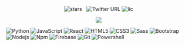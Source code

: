 <div align="center">
<img alt="stars" src="https://img.shields.io/github/stars/thehassantahir?style=for-the-badge"> &nbsp;
<img alt="Twitter URL" src="https://img.shields.io/twitter/follow/thehassantahir?style=for-the-badge">
<img alt="lic" src="https://img.shields.io/github/license/thehassantahir/faceboom?style=for-the-badge">
  </div>
<p align="center">  <a href="https://thehassantahir.web.app" target="_blank"><img src="https://github.com/thehassantahir/garbage/blob/main/cover.jpg"></a> </p>
<!-- <h2 align="center">Software Engineer - Penetration Tester</h2> -->

![Python](http://img.shields.io/badge/-Python-3776AB?style=flat-square&logo=python&logoColor=ffffff)
![JavaScript](https://img.shields.io/badge/-JavaScript-%23F7DF1C?style=flat-square&logo=javascript&logoColor=000000&labelColor=%23F7DF1C&color=%23FFCE5A)
![React](https://img.shields.io/badge/-React-61DAFB?style=flat-square&logo=react&logoColor=ffffff)
![HTML5](https://img.shields.io/badge/-HTML5-%23E44D27?style=flat-square&logo=html5&logoColor=ffffff)
![CSS3](https://img.shields.io/badge/-CSS3-%231572B6?style=flat-square&logo=css3)
![Sass](https://img.shields.io/badge/-Sass-%23CC6699?style=flat-square&logo=sass&logoColor=ffffff)
![Bootstrap](https://img.shields.io/badge/-Bootstrap-563D7C?style=flat-square&logo=Bootstrap)
![Nodejs](https://img.shields.io/badge/-Nodejs-339933?style=flat-square&logo=Node.js&logoColor=ffffff)
![Npm](https://img.shields.io/badge/-npm-CB3837?style=flat-square&logo=npm)
![Firebase](https://img.shields.io/badge/-Firebase-FFCA28?style=flat-square&logo=firebase&logoColor=ffffff)
![Git](https://img.shields.io/badge/-Git-%23F05032?style=flat-square&logo=git&logoColor=%23ffffff)
![Powershell](http://img.shields.io/badge/-Powershell-5391FE?style=flat-square&logo=powershell&logoColor=ffffff)

